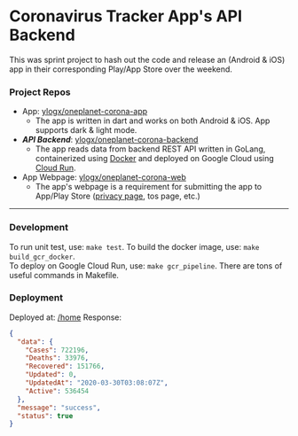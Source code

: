 # Coronavirus Tracker App's API Backend

This was sprint project to hash out the code and release an (Android & iOS) app in their corresponding Play/App Store over the weekend.


### Project Repos

* App: [ylogx/oneplanet-corona-app](https://github.com/ylogx/oneplanet-corona-app)
  - The app is written in dart and works on both Android & iOS. App supports dark & light mode.
* ***API Backend***: [ylogx/oneplanet-corona-backend](https://github.com/ylogx/oneplanet-corona-backend)
  - The app reads data from backend REST API written in GoLang, containerized using [Docker][docker] and deployed on Google Cloud using [Cloud Run][gc-cloud-run].
* App Webpage: [ylogx/oneplanet-corona-web](https://github.com/ylogx/oneplanet-corona-web)
  - The app's webpage is a requirement for submitting the app to App/Play Store ([privacy page][privacy-page], tos page, etc.)

---

### Development

To run unit test, use: `make test`. To build the docker image, use: `make build_gcr_docker`.  
To deploy on Google Cloud Run, use: `make gcr_pipeline`. There are tons of useful commands in Makefile.

### Deployment

Deployed at: [/home][api-home-response]
Response:
```json
{
  "data": {
    "Cases": 722196,
    "Deaths": 33976,
    "Recovered": 151766,
    "Updated": 0,
    "UpdatedAt": "2020-03-30T03:08:07Z",
    "Active": 536454
  },
  "message": "success",
  "status": true
}
```

[gc-cloud-run]: https://cloud.google.com/run/
[docker]: https://shubham.chaudhary.xyz/blog/docker/101
[privacy-page]: https://corona.oneplanet.us/privacy
[api-home-response]: https://api.corona.oneplanet.us/home
